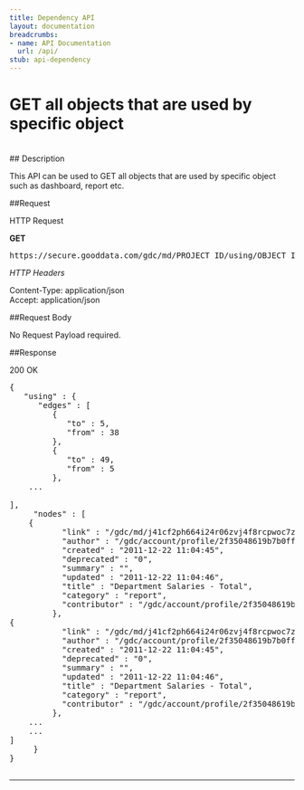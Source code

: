 ```yaml
---
title: Dependency API
layout: documentation
breadcrumbs:
- name: API Documentation
  url: /api/
stub: api-dependency
---
```


# GET all objects that are used by specific object
<br />
## Description

This API can be used to GET all objects that are used by specific object such as dashboard, report etc. 

##Request

HTTP Request

**GET**  
<pre>https://secure.gooddata.com/gdc/md/PROJECT_ID/using/OBJECT_ID</pre>

_HTTP Headers_

Content-Type: application/json  
Accept: application/json

##Request Body

No Request Payload required.

##Response

200 OK

<pre>
{
   "using" : {
      "edges" : [
         {
            "to" : 5,
            "from" : 38
         },
         {
            "to" : 49,
            "from" : 5
         },      
    ...

],
     "nodes" : [
	{
           "link" : "/gdc/md/j41cf2ph664i24r06zvj4f8rcpwoc7z5/obj/3439",
           "author" : "/gdc/account/profile/2f35048619b7b0ff03f408d2c4b6390d",
           "created" : "2011-12-22 11:04:45",
           "deprecated" : "0",
           "summary" : "",
           "updated" : "2011-12-22 11:04:46",
           "title" : "Department Salaries - Total",
           "category" : "report",
           "contributor" : "/gdc/account/profile/2f35048619b7b0ff03f408d2c4b6390d"
         },
{
           "link" : "/gdc/md/j41cf2ph664i24r06zvj4f8rcpwoc7z5/obj/3439",
           "author" : "/gdc/account/profile/2f35048619b7b0ff03f408d2c4b6390d",
           "created" : "2011-12-22 11:04:45",
           "deprecated" : "0",
           "summary" : "",
           "updated" : "2011-12-22 11:04:46",
           "title" : "Department Salaries - Total",
           "category" : "report",
           "contributor" : "/gdc/account/profile/2f35048619b7b0ff03f408d2c4b6390d"
         },
    ...
    ...
]
     }
}

</pre>

-----

